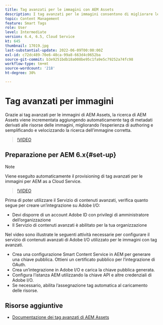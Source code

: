 ```yaml
---
title: Tag avanzati per le immagini con AEM Assets
description: I tag avanzati per le immagini consentono di migliorare le funzionalità di ricerca AEM aggiungendo automaticamente e in modo intelligente tag di metadati alle risorse di immagini in base al contenuto dell’immagine.
topic: Content Management
feature: Smart Tags
role: User
level: Intermediate
version: 6.4, 6.5, Cloud Service
kt: 645
thumbnail: 17019.jpg
last-substantial-update: 2022-06-09T00:00:00Z
exl-id: c72dc489-70e6-48ca-99a8-663d4c0652ba
source-git-commit: b3e9251bdb18a008be95c1fa9e5c79252a74fc98
workflow-type: tm+mt
source-wordcount: '218'
ht-degree: 30%

---
```


# Tag avanzati per immagini

Grazie ai tag avanzati per le immagini di AEM Assets, la ricerca di AEM Assets viene incrementata aggiungendo automaticamente tag di metadati derivati alle risorse delle immagini, migliorando l’esperienza di authoring e semplificando e velocizzando la ricerca dell’immagine corretta.

>[!VIDEO](https://video.tv.adobe.com/v/17019?quality=12&learn=on)

## Preparazione per AEM 6.x{#set-up}

>[!NOTE]
> Viene eseguito automaticamente il provisioning di tag avanzati per le immagini per AEM as a Cloud Service.

>[!VIDEO](https://video.tv.adobe.com/v/17023?quality=12&learn=on)

Prima di poter utilizzare il Servizio di contenuti avanzati, verifica quanto segue per creare un’integrazione su Adobe I/O:

* Devi disporre di un account Adobe ID con privilegi di amministratore dell’organizzazione
* Il Servizio di contenuti avanzati è abilitato per la tua organizzazione

Nel video sono illustrate le seguenti attività necessarie per configurare il servizio di contenuti avanzati di Adobe I/O utilizzato per le immagini con tag avanzati.

* Crea una configurazione Smart Content Service in AEM per generare una chiave pubblica. Ottieni un certificato pubblico per l’integrazione di OAuth.
* Crea un’integrazione in Adobe I/O e carica la chiave pubblica generata.
* Configura l’istanza AEM utilizzando la chiave API e altre credenziali di Adobe I/O.
* Se necessario, abilita l’assegnazione tag automatica al caricamento delle risorse.

## Risorse aggiuntive

* [Documentazione dei tag avanzati di AEM Assets](https://experienceleague.adobe.com/docs/experience-manager-cloud-service/assets/manage/smart-tags.html)
